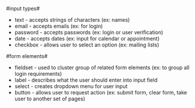 #input types#
* text - accepts strings of characters (ex: names)
* email - accepts emails (ex: for login)
* password - accepts passwords (ex: login or user verification)
* date - accepts dates (ex: input for calendar or appointment)
* checkbox - allows user to select an option (ex: mailing lists)

#form elements#
* fieldset - used to cluster group of related form elements (ex: to group all login requirements)
* label - describes what the user should enter into input field
* select - creates dropdown menu for user input
* button - allows user to request action (ex: submit form, clear form, take user to another set of pages)


